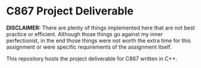 # C867 Project Deliverable 

**__DISCLAIMER:__** There are plenty of things implemented here that are not best practice or efficient.  Although those things go against my inner perfectionist, in the end those things were not worth the extra time for this assignment or were specific requirements of the assignment itself.

This repository hosts the project deliverable for C867 written in C++.  